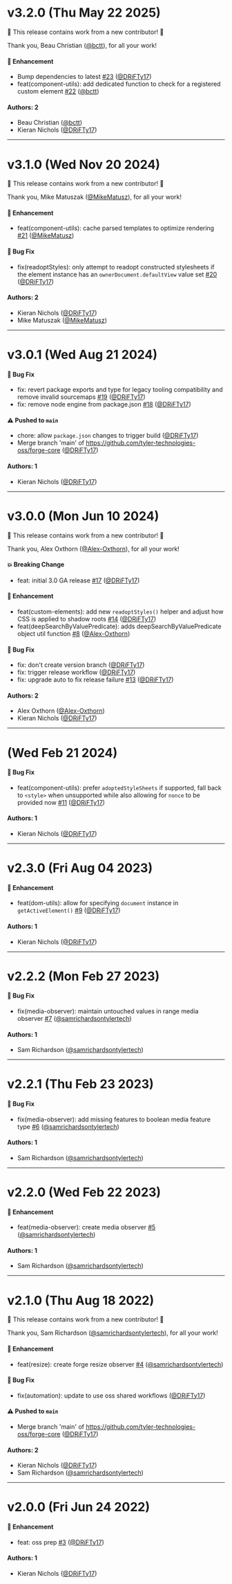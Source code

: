 # v3.2.0 (Thu May 22 2025)

:tada: This release contains work from a new contributor! :tada:

Thank you, Beau Christian ([@bctt](https://github.com/bctt)), for all your work!

#### 🚀 Enhancement

- Bump dependencies to latest [#23](https://github.com/tyler-technologies-oss/forge-core/pull/23) ([@DRiFTy17](https://github.com/DRiFTy17))
- feat(component-utils): add dedicated function to check for a registered custom element [#22](https://github.com/tyler-technologies-oss/forge-core/pull/22) ([@bctt](https://github.com/bctt))

#### Authors: 2

- Beau Christian ([@bctt](https://github.com/bctt))
- Kieran Nichols ([@DRiFTy17](https://github.com/DRiFTy17))

---

# v3.1.0 (Wed Nov 20 2024)

:tada: This release contains work from a new contributor! :tada:

Thank you, Mike Matuszak ([@MikeMatusz](https://github.com/MikeMatusz)), for all your work!

#### 🚀 Enhancement

- feat(component-utils): cache parsed templates to optimize rendering [#21](https://github.com/tyler-technologies-oss/forge-core/pull/21) ([@MikeMatusz](https://github.com/MikeMatusz))

#### 🐛 Bug Fix

- fix(readoptStyles): only attempt to readopt constructed stylesheets if the element instance has an `ownerDocument.defaultView` value set [#20](https://github.com/tyler-technologies-oss/forge-core/pull/20) ([@DRiFTy17](https://github.com/DRiFTy17))

#### Authors: 2

- Kieran Nichols ([@DRiFTy17](https://github.com/DRiFTy17))
- Mike Matuszak ([@MikeMatusz](https://github.com/MikeMatusz))

---

# v3.0.1 (Wed Aug 21 2024)

#### 🐛 Bug Fix

- fix: revert package exports and type for legacy tooling compatibility and remove invalid sourcemaps [#19](https://github.com/tyler-technologies-oss/forge-core/pull/19) ([@DRiFTy17](https://github.com/DRiFTy17))
- fix: remove node engine from package.json [#18](https://github.com/tyler-technologies-oss/forge-core/pull/18) ([@DRiFTy17](https://github.com/DRiFTy17))

#### ⚠️ Pushed to `main`

- chore: allow `package.json` changes to trigger build ([@DRiFTy17](https://github.com/DRiFTy17))
- Merge branch 'main' of https://github.com/tyler-technologies-oss/forge-core ([@DRiFTy17](https://github.com/DRiFTy17))

#### Authors: 1

- Kieran Nichols ([@DRiFTy17](https://github.com/DRiFTy17))

---

# v3.0.0 (Mon Jun 10 2024)

:tada: This release contains work from a new contributor! :tada:

Thank you, Alex Oxthorn ([@Alex-Oxthorn](https://github.com/Alex-Oxthorn)), for all your work!

#### 💥 Breaking Change

- feat: initial 3.0 GA release [#17](https://github.com/tyler-technologies-oss/forge-core/pull/17) ([@DRiFTy17](https://github.com/DRiFTy17))

#### 🚀 Enhancement

- feat(custom-elements): add new `readoptStyles()` helper and adjust how CSS is applied to shadow roots [#14](https://github.com/tyler-technologies-oss/forge-core/pull/14) ([@DRiFTy17](https://github.com/DRiFTy17))
- feat(deepSearchByValuePredicate): adds deepSearchByValuePredicate object util function [#8](https://github.com/tyler-technologies-oss/forge-core/pull/8) ([@Alex-Oxthorn](https://github.com/Alex-Oxthorn))

#### 🐛 Bug Fix

- fix: don't create version branch ([@DRiFTy17](https://github.com/DRiFTy17))
- fix: trigger release workflow ([@DRiFTy17](https://github.com/DRiFTy17))
- fix: upgrade auto to fix release failure [#13](https://github.com/tyler-technologies-oss/forge-core/pull/13) ([@DRiFTy17](https://github.com/DRiFTy17))

#### Authors: 2

- Alex Oxthorn ([@Alex-Oxthorn](https://github.com/Alex-Oxthorn))
- Kieran Nichols ([@DRiFTy17](https://github.com/DRiFTy17))

---

# (Wed Feb 21 2024)

#### 🐛 Bug Fix

- feat(component-utils): prefer `adoptedStyleSheets` if supported, fall back to `<style>` when unsupported while also allowing for `nonce` to be provided now [#11](https://github.com/tyler-technologies-oss/forge-core/pull/11) ([@DRiFTy17](https://github.com/DRiFTy17))

#### Authors: 1

- Kieran Nichols ([@DRiFTy17](https://github.com/DRiFTy17))

---

# v2.3.0 (Fri Aug 04 2023)

#### 🚀 Enhancement

- feat(dom-utils): allow for specifying `document` instance in `getActiveElement()` [#9](https://github.com/tyler-technologies-oss/forge-core/pull/9) ([@DRiFTy17](https://github.com/DRiFTy17))

#### Authors: 1

- Kieran Nichols ([@DRiFTy17](https://github.com/DRiFTy17))

---

# v2.2.2 (Mon Feb 27 2023)

#### 🐛 Bug Fix

- fix(media-observer): maintain untouched values in range media observer [#7](https://github.com/tyler-technologies-oss/forge-core/pull/7) ([@samrichardsontylertech](https://github.com/samrichardsontylertech))

#### Authors: 1

- Sam Richardson ([@samrichardsontylertech](https://github.com/samrichardsontylertech))

---

# v2.2.1 (Thu Feb 23 2023)

#### 🐛 Bug Fix

- fix(media-observer): add missing features to boolean media feature type [#6](https://github.com/tyler-technologies-oss/forge-core/pull/6) ([@samrichardsontylertech](https://github.com/samrichardsontylertech))

#### Authors: 1

- Sam Richardson ([@samrichardsontylertech](https://github.com/samrichardsontylertech))

---

# v2.2.0 (Wed Feb 22 2023)

#### 🚀 Enhancement

- feat(media-observer): create media observer [#5](https://github.com/tyler-technologies-oss/forge-core/pull/5) ([@samrichardsontylertech](https://github.com/samrichardsontylertech))

#### Authors: 1

- Sam Richardson ([@samrichardsontylertech](https://github.com/samrichardsontylertech))

---

# v2.1.0 (Thu Aug 18 2022)

:tada: This release contains work from a new contributor! :tada:

Thank you, Sam Richardson ([@samrichardsontylertech](https://github.com/samrichardsontylertech)), for all your work!

#### 🚀 Enhancement

- feat(resize): create forge resize observer [#4](https://github.com/tyler-technologies-oss/forge-core/pull/4) ([@samrichardsontylertech](https://github.com/samrichardsontylertech))

#### 🐛 Bug Fix

- fix(automation): update to use oss shared workflows ([@DRiFTy17](https://github.com/DRiFTy17))

#### ⚠️ Pushed to `main`

- Merge branch 'main' of https://github.com/tyler-technologies-oss/forge-core ([@DRiFTy17](https://github.com/DRiFTy17))

#### Authors: 2

- Kieran Nichols ([@DRiFTy17](https://github.com/DRiFTy17))
- Sam Richardson ([@samrichardsontylertech](https://github.com/samrichardsontylertech))

---

# v2.0.0 (Fri Jun 24 2022)

#### 🚀 Enhancement

- feat: oss prep [#3](https://github.com/tyler-technologies-oss/forge-core/pull/3) ([@DRiFTy17](https://github.com/DRiFTy17))

#### Authors: 1

- Kieran Nichols ([@DRiFTy17](https://github.com/DRiFTy17))
